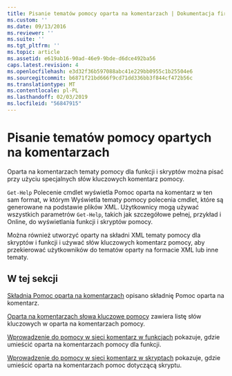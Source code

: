 ```yaml
---
title: Pisanie tematów pomocy oparta na komentarzach | Dokumentacja firmy Microsoft
ms.custom: ''
ms.date: 09/13/2016
ms.reviewer: ''
ms.suite: ''
ms.tgt_pltfrm: ''
ms.topic: article
ms.assetid: e619ab16-90ad-46e9-9bde-d6dce492ba56
caps.latest.revision: 4
ms.openlocfilehash: e3d32f36b597088abc41e229bb0955c1b25504e6
ms.sourcegitcommit: b6871f21bd666f9cd71dd336bb3f844cf472b56c
ms.translationtype: MT
ms.contentlocale: pl-PL
ms.lasthandoff: 02/03/2019
ms.locfileid: "56847915"
---
```

# <a name="writing-comment-based-help-topics"></a>Pisanie tematów pomocy opartych na komentarzach

Oparta na komentarzach tematy pomocy dla funkcji i skryptów można pisać przy użyciu specjalnych słów kluczowych komentarz pomocy.

 `Get-Help` Polecenie cmdlet wyświetla Pomoc oparta na komentarz w ten sam format, w którym Wyświetla tematy pomocy polecenia cmdlet, które są generowane na podstawie plików XML. Użytkownicy mogą używać wszystkich parametrów `Get-Help`, takich jak szczegółowe pełnej, przykład i Online, do wyświetlania funkcji i skryptów pomocy.

 Można również utworzyć oparty na składni XML tematy pomocy dla skryptów i funkcji i używać słów kluczowych komentarz pomocy, aby przekierować użytkowników do tematów oparty na formacie XML lub inne tematy.

## <a name="in-this-section"></a>W tej sekcji

 [Składnia Pomoc oparta na komentarzach](./syntax-of-comment-based-help.md) opisano składnię Pomoc oparta na komentarz.

 [Oparta na komentarzach słowa kluczowe pomocy](./comment-based-help-keywords.md) zawiera listę słów kluczowych w oparta na komentarzach pomocy.

 [Wprowadzenie do pomocy w sieci komentarz w funkcjach](./placing-comment-based-help-in-functions.md) pokazuje, gdzie umieścić oparta na komentarzach pomocy dla funkcji.

 [Wprowadzenie do pomocy w sieci komentarz w skryptach](./placing-comment-based-help-in-scripts.md) pokazuje, gdzie umieścić oparta na komentarzach pomoc dotyczącą skryptu.